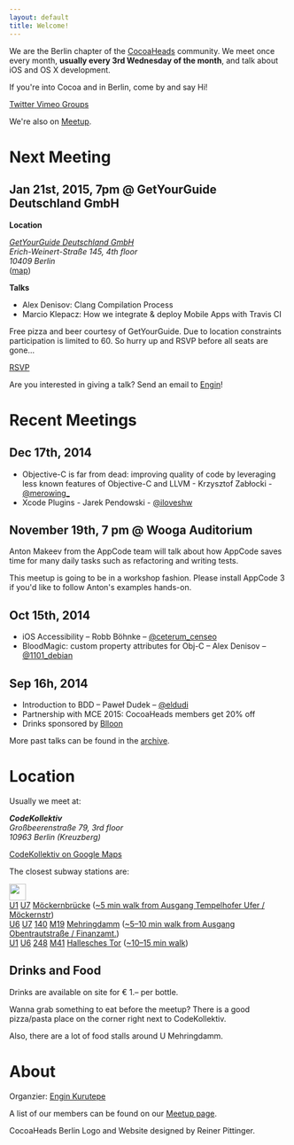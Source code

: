 ```yaml
---
layout: default
title: Welcome!
---
```


We are the Berlin chapter of the [CocoaHeads](http://www.cocoaheads.org) community. We meet once every month, **usually every 3rd Wednesday of the month**, and talk about iOS and OS X development. 

If you're into Cocoa and in Berlin, come by and say Hi!

<div class="container-fluid" id="social-buttons">
	<a class="twitter" href="https://twitter.com/cocoaheads_BER">
		<span class="title">Twitter</span>
	</a>
	<a class="vimeo" href="https://vimeo.com/channels/cocoaheadsberlin">
		<span clasS="title">Vimeo</span>
	</a>
	<a class="google" href="http://groups.google.com/group/berlin-cocoaheads?hl=de">
		<span class="title">Groups</span>
	</a>
	<div class="clear"></div>
</div>

We're also on [Meetup](http://www.meetup.com/Cocoaheads-Berlin/).

# Next Meeting

<h2 class="meeting upcoming">Jan 21st, 2015, 7pm @ GetYourGuide Deutschland GmbH</h2>

**Location**

<address><a href="http://maps.google.com/maps?f=q&hl=en&q=+Erich-Weinert-Straße+145%2C+10409+Berlin%2C+de">GetYourGuide Deutschland GmbH</a><br/>
Erich-Weinert-Straße 145, 4th floor<br/>
10409 Berlin<br/>
</address>
(<a href="http://maps.google.com/maps?f=q&hl=en&q=+Erich-Weinert-Straße+145%2C+10409+Berlin%2C+de">map</a>)

**Talks**

* Alex Denisov: Clang Compilation Process
* Marcio Klepacz: How we integrate & deploy Mobile Apps with Travis CI

Free pizza and beer courtesy of GetYourGuide. Due to location constraints participation is limited to 60. So hurry up and RSVP before all seats are gone…

<a href="http://www.meetup.com/Cocoaheads-Berlin/events/216092912/" data-event="216092912" class="mu-rsvp-btn">RSVP</a>

<div id="talk-survey" class="drop-shadow lifted">
    Are you interested in giving a talk? Send an email to <a href="https://secure.meetup.com/messages/?new_convo=true&name=Engin+Kurutepe&member_id=40052552">Engin</a>!
</div>

# Recent Meetings

<h2 class="meeting">Dec 17th, 2014</h2>

- Objective-C is far from dead: improving quality of code by leveraging less known features of Objective-C and LLVM - Krzysztof Zabłocki - [@merowing_](https://twitter.com/merowing_) 
- Xcode Plugins - Jarek Pendowski - [@iloveshw](https://twitter.com/iloveshw)

<h2 class="meeting">November 19th, 7 pm @ Wooga Auditorium</h2>

Anton Makeev from the AppCode team will talk about how AppCode saves time for many daily tasks such as refactoring and writing tests.

This meetup is going to be in a workshop fashion. Please install AppCode 3 if you'd like to follow Anton's examples hands-on.


<h2 class="meeting">Oct 15th, 2014</h2>

- iOS Accessibility – Robb Böhnke – [@ceterum_censeo](https://twitter.com/ceterum_censeo)
- BloodMagic: custom property attributes for Obj-C – Alex Denisov – [@1101_debian](https://twitter.com/1101_debian)

<h2 class="meeting">Sep 16h, 2014</h2>

- Introduction to BDD – Paweł Dudek – [@eldudi](https://twitter.com/eldudi)
- Partnership with MCE 2015: CocoaHeads members get 20% off 
- Drinks sponsored by [Blloon](http://blloon.com)



More past talks can be found in the [archive](archive.html).

# Location

Usually we meet at:

<address id="codekollektiv-vcard">
  <strong>CodeKollektiv</strong><br>
  Großbeerenstraße 79, 3rd floor<br>
  10963 Berlin (Kreuzberg)<br>
</address>

<a href="http://maps.google.com/maps?q=Gro%C3%9Fbeerenstra%C3%9Fe+79,+10963,+Berlin,+Deutschland&hl=en&ie=UTF8&sll=37.0625,-95.677068&sspn=52.815565,56.953125&vpsrc=6&hnear=Gro%C3%9Fbeerenstra%C3%9Fe+79,+Berlin+10963+Berlin,+Germany&t=v&z=16">CodeKollektiv on Google Maps</a>

The closest subway stations are:

<p>
      <a href="http://www.fahrinfo-berlin.de/Fahrinfo/bin/" title="Fahrplan Info"><img style="height:30px" src="http://upload.wikimedia.org/wikipedia/commons/thumb/d/d4/Bvg-logo.svg/235px-Bvg-logo.svg.png"></a><br>
      <a class="bvg u1" href="http://www.bvg.de/index.php/de/3729/name/U-Bahnlinie+U1.html" title="U1 subway info">U1</a>
      <a class="bvg u7" href="http://www.bvg.de/index.php/de/3735/name/U-Bahnlinie+U7.html" title="U7 subway info">U7</a>
      <a href="http://www.bvg.de/index.php/de/3729/name/U-Bahnlinie+U1/area/89482.html" title="Subway station info">Möckernbrücke</a>
      (<a href="http://goo.gl/maps/40kY" title="Route from Möckernbrücke to CodeKollektiv">~5 min walk from Ausgang Tempelhofer Ufer / Möckernstr</a>)
      <br>
      <a class="bvg u6" href="http://www.bvg.de/index.php/de/3734/name/U-Bahnlinie+U6.html" title="U6 subway info">U6</a>
      <a class="bvg u7" href="http://www.bvg.de/index.php/de/3735/name/U-Bahnlinie+U7.html" title="U7 subway info">U7</a>
      <a class="bvg bus" href="http://www.bvg.de/index.php/de/binaries/asset/download/58202/file/1-1" title="Bus 140 stops">140</a>
      <a class="bvg metrobus" href="http://www.bvg.de/index.php/de/binaries/asset/download/22107/file/1-1" title="Bus M19 stops"><span class="metrobus">M</span>19</a>
      <a href="http://www.bvg.de/index.php/de/3735/name/U-Bahnlinie+U7/area/89332.html" title="Subway station info">Mehringdamm</a>
      (<a href="http://goo.gl/maps/gG37" title="Route from Mehringdamm to CodeKollektiv">~5–10 min walk from Ausgang Obentrautstraße / Finanzamt.</a>)
      <br>
      <a class="bvg u1" href="http://www.bvg.de/index.php/de/3729/name/U-Bahnlinie+U1.html" title="U1 subway info">U1</a>
      <a class="bvg u6" href="http://www.bvg.de/index.php/de/3734/name/U-Bahnlinie+U6.html" title="U6 subway info">U6</a>
      <a class="bvg bus" href="http://www.bvg.de/index.php/de/binaries/asset/download/22274/file/1-1" title="Bus 248 stops">248</a>
      <a class="bvg metrobus" href="http://www.bvg.de/index.php/de/binaries/asset/download/22119/file/1-1" title="Bus M41 stops"><span class="metrobus">M</span>41</a>
      <a href="http://www.bvg.de/index.php/de/3735/name/U-Bahnlinie+U7/area/89332.html" title="Subway station info">Hallesches Tor</a>
      (<a href="http://goo.gl/maps/GlR4" title="Route from Hallesches Tor to CodeKollektiv">~10–15 min walk</a>)
  </p>	

## Drinks and Food

Drinks are available on site for € 1.– per bottle.

Wanna grab something to eat before the meetup? There is a good pizza/pasta place on the corner right next to CodeKollektiv. 

Also, there are a lot of food stalls around U Mehringdamm.

# About

Organzier: <a href="http://www.meetup.com/Cocoaheads-Berlin/members/40052552/">Engin Kurutepe</a>

A list of our members can be found on our [Meetup page](http://www.meetup.com/Cocoaheads-Berlin/members).

<script>!function(d,s,id){var js,fjs=d.getElementsByTagName(s)[0];if(!d.getElementById(id)){js=d.createElement(s); js.id=id;js.async=true;js.src="https://secure.meetup.com/script/577045002335750872971/api/mu.btns.js?id=d8gmi7g0lpfphds73fejqnauo4";fjs.parentNode.insertBefore(js,fjs);}}(document,"script","mu-bootjs");</script>

<p class="footer">CocoaHeads Berlin Logo and Website designed by Reiner Pittinger.</p>
